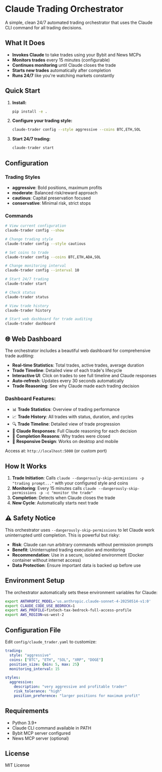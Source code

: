 # Claude Trading Orchestrator

A simple, clean 24/7 automated trading orchestrator that uses the Claude CLI command for all trading decisions.

## What It Does

- **Invokes Claude** to take trades using your Bybit and News MCPs
- **Monitors trades** every 15 minutes (configurable)
- **Continues monitoring** until Claude closes the trade
- **Starts new trades** automatically after completion
- **Runs 24/7** like you're watching markets constantly

## Quick Start

1. **Install:**
   ```bash
   pip install -e .
   ```

2. **Configure your trading style:**
   ```bash
   claude-trader config --style aggressive --coins BTC,ETH,SOL
   ```

3. **Start 24/7 trading:**
   ```bash
   claude-trader start
   ```

## Configuration

### Trading Styles
- **aggressive**: Bold positions, maximum profits
- **moderate**: Balanced risk/reward approach  
- **cautious**: Capital preservation focused
- **conservative**: Minimal risk, strict stops

### Commands

```bash
# View current configuration
claude-trader config --show

# Change trading style
claude-trader config --style cautious

# Set coins to trade
claude-trader config --coins BTC,ETH,ADA,SOL

# Change monitoring interval
claude-trader config --interval 10

# Start 24/7 trading
claude-trader start

# Check status
claude-trader status

# View trade history
claude-trader history

# Start web dashboard for trade auditing
claude-trader dashboard
```

## 🌐 Web Dashboard

The orchestrator includes a beautiful web dashboard for comprehensive trade auditing:

- **Real-time Statistics**: Total trades, active trades, average duration
- **Trade Timeline**: Detailed view of each trade's lifecycle
- **Interactive UI**: Click on trades to see full timeline and Claude responses
- **Auto-refresh**: Updates every 30 seconds automatically
- **Trade Reasoning**: See why Claude made each trading decision

### Dashboard Features:
- 📊 **Trade Statistics**: Overview of trading performance
- 📈 **Trade History**: All trades with status, duration, and cycles
- 🔍 **Trade Timeline**: Detailed view of trade progression
- 💬 **Claude Responses**: Full Claude reasoning for each decision
- 🎯 **Completion Reasons**: Why trades were closed
- 📱 **Responsive Design**: Works on desktop and mobile

Access at: `http://localhost:5000` (or custom port)

## How It Works

1. **Trade Initiation**: Calls `claude --dangerously-skip-permissions -p "trading prompt..."` with your configured style and coins
2. **Monitoring**: Every 15 minutes calls `claude --dangerously-skip-permissions -p -c "monitor the trade"`
3. **Completion**: Detects when Claude closes the trade
4. **New Cycle**: Automatically starts next trade

## ⚠️ Safety Notice

This orchestrator uses `--dangerously-skip-permissions` to let Claude work uninterrupted until completion. This is powerful but risky:

- **Risk**: Claude can run arbitrary commands without permission prompts
- **Benefit**: Uninterrupted trading execution and monitoring
- **Recommendation**: Use in a secure, isolated environment (Docker container without internet access)
- **Data Protection**: Ensure important data is backed up before use

## Environment Setup

The orchestrator automatically sets these environment variables for Claude:

```bash
export ANTHROPIC_MODEL='us.anthropic.claude-sonnet-4-20250514-v1:0'
export CLAUDE_CODE_USE_BEDROCK=1
export AWS_PROFILE=fintech-tax-bedrock-full-access-profile
export AWS_REGION=us-west-2
```

## Configuration File

Edit `config/claude_trader.yaml` to customize:

```yaml
trading:
  style: "aggressive"
  coins: ["BTC", "ETH", "SOL", "XRP", "DOGE"]
  position_size: {min: 5, max: 25}
  monitoring_interval: 15

styles:
  aggressive:
    description: "very aggressive and profitable trader"
    risk_tolerance: "high"
    position_preference: "larger positions for maximum profit"
```

## Requirements

- Python 3.9+
- Claude CLI command available in PATH
- Bybit MCP server configured
- News MCP server (optional)

## License

MIT License
